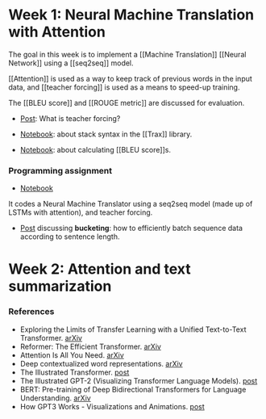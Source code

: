 # Week 1: Neural Machine Translation with Attention

The goal in this week is to implement a [[Machine Translation]] [[Neural Network]] using a [[seq2seq]] model.

[[Attention]] is used as a way to keep track of previous words in the input data, and [[teacher forcing]] is used as a means to speed-up training.

The [[BLEU score]] and [[ROUGE metric]] are discussed for evaluation.

- [Post](https://towardsdatascience.com/what-is-teacher-forcing-3da6217fed1c): What is teacher forcing?

- [Notebook](https://github.com/ber2/coursera/blob/feature/nlp-course-4/nlp-specialization/4-attention-models/week1-stack-syntax-in-trax-demo.ipynb): about stack syntax in the [[Trax]] library.

- [Notebook](https://github.com/ber2/coursera/blob/feature/nlp-course-4/nlp-specialization/4-attention-models/week1-bleu-demo.ipynb): about calculating [[BLEU score]]s.

### Programming assignment

- [Notebook](https://github.com/ber2/coursera/blob/feature/nlp-course-4/nlp-specialization/4-attention-models/week1-nmt-with-attention.ipynb)

It codes a Neural Machine Translator using a seq2seq model (made up of LSTMs with attention), and teacher forcing.

- [Post](https://medium.com/@rashmi.margani/how-to-speed-up-the-training-of-the-sequence-model-using-bucketing-techniques-9e302b0fd976) discussing **bucketing**: how to efficiently batch sequence data according to sentence length.


# Week 2: Attention and text summarization


### References

- Exploring the Limits of Transfer Learning with a Unified Text-to-Text Transformer. [arXiv](https://arxiv.org/abs/1910.10683)
- Reformer: The Efficient Transformer. [arXiv](https://arxiv.org/abs/2001.04451)
- Attention Is All You Need. [arXiv](https://arxiv.org/abs/1706.03762)
- Deep contextualized word representations. [arXiv](https://arxiv.org/abs/1802.05365)
- The Illustrated Transformer. [post](http://jalammar.github.io/illustrated-transformer/)
- The Illustrated GPT-2 (Visualizing Transformer Language Models). [post](http://jalammar.github.io/illustrated-gpt2/)
- BERT: Pre-training of Deep Bidirectional Transformers for Language Understanding. [arXiv](https://arxiv.org/abs/1810.04805)
- How GPT3 Works - Visualizations and Animations. [post](http://jalammar.github.io/how-gpt3-works-visualizations-animations/)
